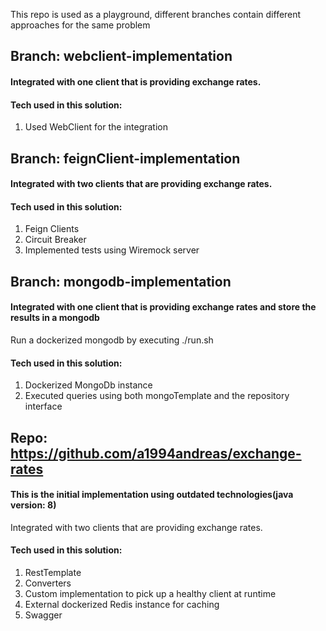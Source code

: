 
This repo is used as a playground, different branches contain different approaches for the same problem 

## Branch: webclient-implementation

#### Integrated with one client that is providing exchange rates.

#### Tech used in this solution:
1. Used WebClient for the integration

## Branch: feignClient-implementation

#### Integrated with two clients that are providing exchange rates.

#### Tech used in this solution:

1. Feign Clients
2. Circuit Breaker
3. Implemented tests using Wiremock server

## Branch: mongodb-implementation

#### Integrated with one client that is providing exchange rates and store the results in a mongodb
Run a dockerized mongodb by executing ./run.sh

#### Tech used in this solution:
1. Dockerized MongoDb instance
2. Executed queries using both mongoTemplate and the repository interface

## Repo: https://github.com/a1994andreas/exchange-rates

#### This is the initial implementation using outdated technologies(java version: 8)
Integrated with two clients that are providing exchange rates.


#### Tech used in this solution:
1. RestTemplate
2. Converters
3. Custom implementation to pick up a healthy client at runtime
4. External dockerized Redis instance for caching
5. Swagger
